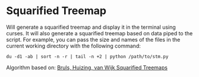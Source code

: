 # Squarified Treemap
Will generate a squarified treemap and display it in the terminal using 
curses. It will also generate a squarified treemap based on data piped to the 
script. For example, you can pass the size and names of the files in the 
current working directory with the following command:

`du -d1 -ab | sort -n -r | tail -n +2 | python /path/to/stm.py`

Algorithm based on: [Bruls, Huizing, van Wijk Squarified Treemaps](https://www.win.tue.nl/~vanwijk/stm.pdf)
